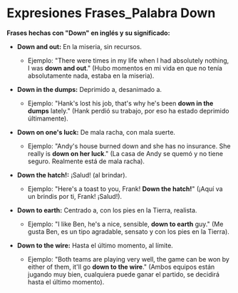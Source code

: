 # Expresiones Frases_Palabra Down



**Frases hechas con "Down" en inglés y su significado:**

*   **Down and out:** En la miseria, sin recursos.
    *   Ejemplo: "There were times in my life when I had absolutely nothing, I was **down and out**." (Hubo momentos en mi vida en que no tenía absolutamente nada, estaba en la miseria).

*   **Down in the dumps:** Deprimido a, desanimado a.
    *   Ejemplo: "Hank's lost his job, that's why he's been **down in the dumps** lately." (Hank perdió su trabajo, por eso ha estado deprimido últimamente).

*   **Down on one's luck:** De mala racha, con mala suerte.
    *   Ejemplo: "Andy's house burned down and she has no insurance. She really is **down on her luck**." (La casa de Andy se quemó y no tiene seguro. Realmente está de mala racha).

*   **Down the hatch!:** ¡Salud! (al brindar).
    *   Ejemplo: "Here's a toast to you, Frank! **Down the hatch!**" (¡Aquí va un brindis por ti, Frank! ¡Salud!).

*   **Down to earth:** Centrado a, con los pies en la Tierra, realista.
    *   Ejemplo: "I like Ben, he's a nice, sensible, **down to earth** guy." (Me gusta Ben, es un tipo agradable, sensato y con los pies en la Tierra).

*   **Down to the wire:** Hasta el último momento, al límite.
    *   Ejemplo: "Both teams are playing very well, the game can be won by either of them, it'll go **down to the wire**." (Ambos equipos están jugando muy bien, cualquiera puede ganar el partido, se decidirá hasta el último momento).

